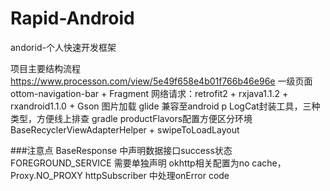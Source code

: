 # Rapid-Android
  
andorid-个人快速开发框架

项目主要结构流程 https://www.processon.com/view/5e49f658e4b01f766b46e96e
一级页面 ottom-navigation-bar + Fragment
网络请求：retrofit2 + rxjava1.1.2 + rxandroid1.1.0 + Gson
图片加载 glide
兼容至android p
LogCat封装工具，三种类型，方便线上排查
gradle productFlavors配置方便区分环境
BaseRecyclerViewAdapterHelper + swipeToLoadLayout

###注意点
BaseResponse 中声明数据接口success状态
FOREGROUND_SERVICE 需要单独声明
okhttp相关配置为no cache，Proxy.NO_PROXY
httpSubscriber 中处理onError code
